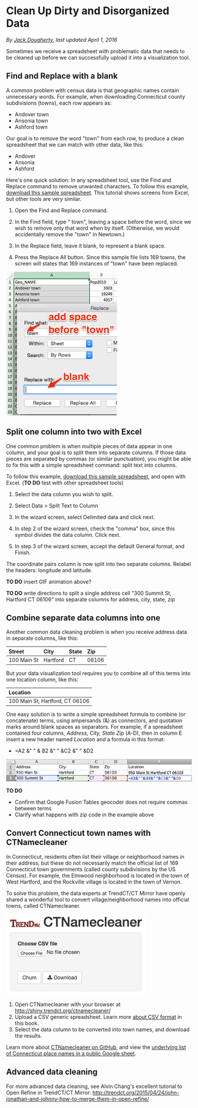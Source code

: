 # Clean Up Dirty and Disorganized Data

*By [Jack Dougherty](../../introduction/who.md), last updated April 1, 2016*

Sometimes we receive a spreadsheet with problematic data that needs to be cleaned up before we can successfully upload it into a visualization tool.

## Find and Replace with a blank

A common problem with census data is that geographic names contain unnecessary words. For example, when downloading Connecticut county subdivisions (towns), each row appears as: 
- Andover town
- Ansonia town
- Ashford town

Our goal is to remove the word "town" from each row, to produce a clean spreadsheet that we can match with other data, like this:
- Andover
- Ansonia
- Ashford

Here's one quick solution: In any spreadsheet tool, use the Find and Replace command to remove unwanted characters. To follow this example, [download this sample spreadsheet](find-replace-town-geonames.csv). This tutorial shows screens from Excel, but other tools are very similar.

1. Open the Find and Replace command.

2. In the Find field, type " town", leaving a space before the word, since we wish to remove only that word when by itself. (Otherwise, we would accidentally remove the "town" in Newtown.)

3. In the Replace field, leave it blank, to represent a blank space.

4. Press the Replace All button. Since this sample file lists 169 towns, the screen will states that 169 instances of "town" have been replaced.

![](find-replace-blank.png)

## Split one column into two with Excel

One common problem is when multiple pieces of data appear in one column, and your goal is to split them into separate columns. If those data pieces are separated by commas (or similar punctuation), you might be able to fix this with a simple spreadsheet command: split text into columns.

To follow this example, [download this sample spreadsheet](split-coordinate-pairs.csv), and open with Excel. (**TO DO** test with other spreadsheet tools)

1. Select the data column you wish to split.

2. Select Data > Split Text to Column

3. In the wizard screen, select Delimited data and click next.

4. In step 2 of the wizard screen, check the "comma" box, since this symbol divides the data column. Click next.

5. In step 3 of the wizard screen, accept the default General format, and Finish.

The coordinate pairs column is now split into two separate columns. Relabel the headers: longitude and latitude.

**TO DO** insert GIF animation above?

**TO DO** write directions to split a single address cell "300 Summit St, Hartford CT 06106" into separate columns for address, city, state, zip

## Combine separate data columns into one

Another common data cleaning problem is when you receive address data in separate columns, like this:

| Street      | City        | State      | Zip        |
| :---------- | :---------- | :--------- | :--------- |
| 100 Main St | Hartford    | CT         | 06106      |

But your data visualization tool requires you to combine all of this terms into one location column, like this:

| Location                          |
| :-------------------------------- |
| 100 Main St, Hartford, CT 06106   |

One easy solution is to write a simple spreadsheet formula to combine (or concatenate) terms, using ampersands (&) as connectors, and quotation marks around blank spaces as separators. For example, if a spreadsheet contained four columns, *Address, City, State Zip* (A-D), then in column E insert a new header named *Location* and a formula in this format:

- =A2 &" " & B2 &" " &C2 &" " &D2

![](SpreadsheetCombineTerms.png)

**TO DO**
- Confirm that Google Fusion Tables geocoder does not require commas between terms
- Clarify what happens with zip code in the example above

## Convert Connecticut town names with CTNamecleaner

In Connecticut, residents often list their village or neighborhood names in their address, but these do not necessarily match the official list of 169 Connecticut town governments (called county subdivisions by the US Census). For example, the Elmwood neighborhood is located in the town of West Hartford, and the Rockville village is located in the town of Vernon.

To solve this problem, the data experts at TrendCT/CT Mirror have openly shared a wonderful tool to convert village/neighborhood names into official towns, called CTNamecleaner.

![](CTNamecleaner.png)

1. Open CTNamecleaner with your browser at http://shiny.trendct.org/ctnamecleaner/
2. Upload a CSV generic spreadsheet. Learn more [about CSV format](../csv/) in this book.
3. Select the data column to be converted into town names, and download the results.

Learn more about [CTNamecleaner on GitHub](https://github.com/trendct/ctnamecleaner), and view the [underlying list of Connecticut place names in a public Google sheet](https://docs.google.com/spreadsheets/d/1WqZIGk2AkHXKYvd4uXy5a2nwyg529e7mMU5610Ale0g/edit#gid=0). 

## Advanced data cleaning

For more advanced data cleaning, see Alvin Chang's excellent tutorial to Open Refine in TrendCT/CT Mirror:
http://trendct.org/2015/04/24/john-jonathan-and-johnny-how-to-merge-them-in-open-refine/

